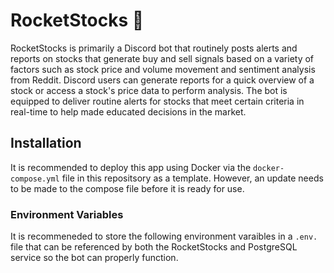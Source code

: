 # RocketStocks :rocket:
RocketStocks is primarily a Discord bot that routinely posts alerts and reports on stocks that generate buy and sell signals based on a variety of factors such as stock price and volume movement and sentiment analysis from Reddit. Discord users can generate reports for a quick overview of a stock or access a stock's price data to perform analysis. The bot is equipped to deliver routine alerts for stocks that meet certain criteria in real-time to help made educated decisions in the market.

## Installation
It is recommended to deploy this app using Docker via the `docker-compose.yml` file in this repositsory as a template. However, an update needs to be made to the compose file before it is ready for use.

### Environment Variables

It is recommeneded to store the following environment varaibles in a `.env.` file that can be referenced by both the RocketStocks and PostgreSQL service so the bot can properly function. 
